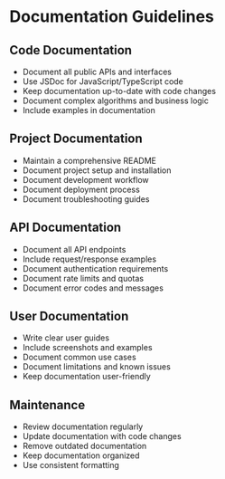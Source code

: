 # Documentation Guidelines

## Code Documentation
- Document all public APIs and interfaces
- Use JSDoc for JavaScript/TypeScript code
- Keep documentation up-to-date with code changes
- Document complex algorithms and business logic
- Include examples in documentation

## Project Documentation
- Maintain a comprehensive README
- Document project setup and installation
- Document development workflow
- Document deployment process
- Document troubleshooting guides

## API Documentation
- Document all API endpoints
- Include request/response examples
- Document authentication requirements
- Document rate limits and quotas
- Document error codes and messages

## User Documentation
- Write clear user guides
- Include screenshots and examples
- Document common use cases
- Document limitations and known issues
- Keep documentation user-friendly

## Maintenance
- Review documentation regularly
- Update documentation with code changes
- Remove outdated documentation
- Keep documentation organized
- Use consistent formatting 